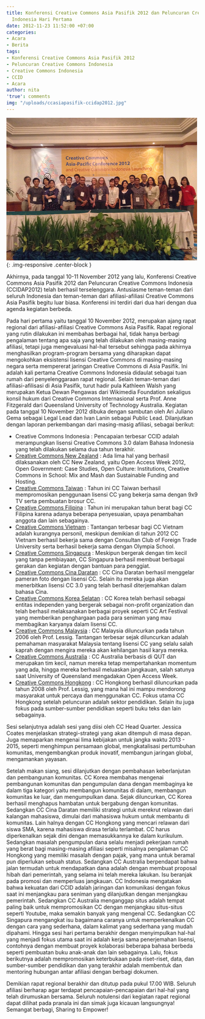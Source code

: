 ```yaml
---
title: Konferensi Creative Commons Asia Pasifik 2012 dan Peluncuran Creative Commons
  Indonesia Hari Pertama
date: 2012-11-23 11:52:00 +07:00
categories:
- Acara
- Berita
tags:
- Konferensi Creative Commons Asia Pasifik 2012
- Peluncuran Creative Commons Indonesia
- Creative Commons Indonesia
- CCID
- Acara
author: nita
'true': comments
img: "/uploads/ccasiapasifik-ccidap2012.jpg"
---
```


![ccasiapasifik-ccidap2012.jpg](/uploads/ccasiapasifik-ccidap2012.jpg){: .img-responsive .center-block }

Akhirnya, pada tanggal 10-11 November 2012 yang lalu, Konferensi Creative Commons Asia Pasifik 2012 dan Peluncuran Creative Commons Indonesia (CCIDAP2012) telah berhasil terselenggara. Antusiasme teman-teman dari seluruh Indonesia dan teman-teman dari afiliasi-afiliasi Creative Commons Asia Pasifik begitu luar biasa. Konferensi ini terdiri dari dua hari dengan dua agenda kegiatan berbeda.

Pada hari pertama yaitu tanggal 10 November 2012, merupakan ajang rapat regional dari afiliasi-afiliasi Creative Commons Asia Pasifik. Rapat regional yang rutin dilakukan ini membahas berbagai hal, tidak hanya berbagi pengalaman tentang apa saja yang telah dilakukan oleh masing-masing afiliasi, tetapi juga mengevaluasi hal-hal tersebut sehingga pada akhirnya menghasilkan program-program bersama yang diharapkan dapat mengokohkan eksistensi lisensi Creative Commons di masing-masing negara serta mempererat jaringan Creative Commons di Asia Pasifik. Ini adalah kali pertama Creative Commons Indonesia didaulat sebagai tuan rumah dari penyelenggaraan rapat regional. Selain teman-teman dari afiliasi-afilisasi di Asia Pasifik, turut hadir pula Kathleen Walsh yang merupakan Ketua Dewan Pengawas dari Wikimedia Foundation sekaligus konsil hukum dari Creative Commons Internasional serta Prof. Anne Fitzgerald dari Queensland University of Technology Australia. Kegiatan pada tanggal 10 November 2012 dibuka dengan sambutan oleh Ari Juliano Gema sebagai Legal Lead dan Ivan Lanin sebagai Public Lead. Dilanjutkan dengan laporan perkembangan dari masing-masig afiliasi, sebagai berikut:

* Creative Commons Indonesia : Pencapaian terbesar CCID adalah merampungkan lisensi Creative Commons 3.0 dalam Bahasa Indonesia yang telah dilakukan selama dua tahun terakhir.
* [Creative Commons New Zealand](https://wiki.creativecommons.org/wiki/New_Zealand) : Ada lima hal yang berhasil dilaksanakan oleh CC New Zealand, yaitu Open Access Week 2012, Open Government: Case Studies, Open Culture: Institutions, Creative Commons in School: Mix and Mash dan Sustainable Funding and Hosting.
* [Creative Commons Taiwan](http://wiki.creativecommons.org/Taiwan) : Tahun ini CC Taiwan berhasil mempromosikan penggunaan lisensi CC yang bekerja sama dengan 9x9 TV serta pembuatan brosur CC.
* [Creative Commons Filipina](http://wiki.creativecommons.org/Philippines) : Tahun ini merupakan tahun berat bagi CC Filipina karena adanya beberapa penyesuaian, upaya penambahan anggota dan lain sebagainya.
* [Creative Commons Vietnam](http://wiki.creativecommons.org/Vietnam) : Tantangan terbesar bagi CC Vietnam adalah kurangnya personil, meskipun demikian di tahun 2012 CC Vietnam berhasil bekerja sama dengan Consultan Club of Foreign Trade University serta berhasil bekerja sama dengan Olympia School.
* [Creative Commons Singapura](http://wiki.creativecommons.org/Singapore) : Meskipun bergerak dengan tim kecil yang tanpa pembiayaan, CC Singapura berhasil membuat berbagai gerakan dan kegiatan dengan bantuan para penggiat.
* [Creative Commons Cina Daratan](http://wiki.creativecommons.org/China_Mainland) : CC Cina Daratan berhasil menggelar pameran foto dengan lisensi CC. Selain itu mereka juga akan menerbitkan lisensi CC 3.0 yang telah berhasil diterjemahkan dalam bahasa Cina.
* [Creative Commons Korea Selatan](http://wiki.creativecommons.org/South_Korea) : CC Korea telah berhasil sebagai entitas independen yang bergerak sebagai non-profit organization dan telah berhasil melaksanakan berbagai proyek seperti CC Art Festival yang memberikan penghargaan pada para seniman yang mau membagikan karyanya dalam lisensi CC.
* [Creative Commons Malaysia](http://wiki.creativecommons.org/Malaysia) : CC Malaysia diluncurkan pada tahun 2006 oleh Prof. Lessig. Tantangan terbesar sejak diluncurkan adalah pemahaman masyarakat Malaysia tentang lisensi CC yang selalu salah kaprah dengan mengira mereka akan kehilangan hasil karya mereka.
* [Creative Commons Australia](http://wiki.creativecommons.org/Australia) : CC Australia berbasis di QUT dan merupakan tim kecil, namun mereka tetap mempertahankan momentum yang ada, hingga mereka berhasil meluaskan jangkauan, salah satunya saat University of Queensland mengadakan Open Access Week.
* [Creative Commons Hongkong](http://wiki.creativecommons.org/Hong_Kong) : CC Hongkong berhasil diluncurkan pada tahun 2008 oleh Prof. Lessig, yang mana hal ini mampu mendorong masyarakat untuk percaya dan menggunakan CC. Fokus utama CC Hongkong setelah peluncuran adalah sektor pendidikan. Selain itu juga fokus pada sumber-sumber pendidikan seperti buku teks dan lain sebagainya.

Sesi selanjutnya adalah sesi yang diisi oleh CC Head Quarter. Jessica Coates menjelaskan strategi-strategi yang akan ditempuh di masa depan. Juga memaparkan mengenai lima kebijakan untuk jangka waktu 2013 - 2015, seperti menghimpun persamaan global, mengkatalisasi pertumbuhan komunitas, mengembangkan produk inovatif, membangun jaringan global, mengamankan yayasan.

Setelah makan siang, sesi dilanjutkan dengan pembahasan keberlanjutan dan pembangunan komunitas. CC Korea membahas mengenai pembangunan komunitas dan pengumpulan dana dengan membaginya ke dalam tiga kategori yaitu membangun komunitas di dalam, membangun komunitas ke luar, dan mengumpulkan dana. Sejak diluncurkan, CC Korea berhasil menghapus hambatan untuk bergabung dengan komunitas. Sedangkan CC Cina Daratan memiliki strategi untuk merekrut relawan dari kalangan mahasiswa, dimulai dari mahasiswa hukum untuk membantu di komunitas. Lain halnya dengan CC Hongkong yang mencari relawan dari siswa SMA, karena mahasiswa dirasa terlalu terlambat. CC harus diperkenalkan sejak dini dengan memasukkannya ke dalam kurikulum. Sedangkan masalah pengumpulan dana selalu menjadi pekerjaan rumah yang berat bagi masing-masing afiliasi seperti misalnya pengalaman CC Hongkong yang memiliki masalah dengan pajak, yang mana untuk beramal pun diperlukan sebuah status. Sedangkan CC Australia berpendapat bahwa jalan termudah untuk mendapatkan dana adalah dengan membuat proposal hibah dari pemerintah, yang selama ini telah mereka lakukan. Isu beranjak pada promosi dan memperluas jangkauan. CC Indonesia mengatakan bahwa kekuatan dari CCID adalah jaringan dan komunikasi dengan fokus saat ini menjangkau para seniman yang dilanjutkan dengan menjangkau pemerintah. Sedangkan CC Australia menganggap situs adalah tempat paling baik untuk mempromosikan CC dengan menjangkau situs-situs seperti Youtube, maka semakin banyak yang mengenal CC. Sedangkan CC Singapura mengangkat isu bagaimana caranya untuk memperkenalkan CC dengan cara yang sederhana, dalam kalimat yang sederhana yang mudah dipahami. Hingga sesi hari pertama berakhir dengan menyimpulkan hal-hal yang menjadi fokus utama saat ini adalah kerja sama penerjemahan lisensi, contohnya dengan membuat proyek kolaborasi beberapa bahasa berbeda seperti pembuatan buku anak-anak dan lain sebagainya. Lalu, fokus berikutnya adalah mempromosikan keterbukaan pada riset-riset, data, dan sumber-sumber pendidikan dan yang terakhir adalah membentuk dan mentoring hubungan antar afiliasi dengan berbagi dokumen.

Demikian rapat regional berakhir dan ditutup pada pukul 17.00 WIB. Seluruh afiliasi berharap agar terdapat pencapaian-pencapaian dari hal-hal yang telah dirumuskan bersama. Seluruh notulensi dari kegiatan rapat regional dapat dilihat pada pranala ini dan simak juga kicauan langsungnya! Semangat berbagi, Sharing to Empower!
